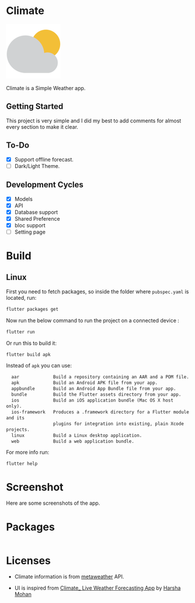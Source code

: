 # Climate

![logo](./git_resources/img/logo.png)

Climate is a Simple Weather app.

## Getting Started

This project is very simple and I did my best to add comments for almost every section to make it clear.

## To-Do

- [x] Support offline forecast.
- [ ] Dark/Light Theme.

## Development Cycles

- [x] Models
- [x] API
- [x] Database support
- [x] Shared Preference
- [x] bloc support
- [ ] Setting page

# Build

## **Linux**

First you need to fetch packages, so inside the folder where `pubspec.yaml` is located, run:

```bash
flutter packages get
```

Now run the below command to run the project on a connected device :

```bash
flutter run
```

Or run this to build it:

```
flutter build apk
```

Instead of `apk` you can use:

```text
  aar             Build a repository containing an AAR and a POM file.
  apk             Build an Android APK file from your app.
  appbundle       Build an Android App Bundle file from your app.
  bundle          Build the Flutter assets directory from your app.
  ios             Build an iOS application bundle (Mac OS X host only).
  ios-framework   Produces a .framework directory for a Flutter module and its
                  plugins for integration into existing, plain Xcode projects.
  linux           Build a Linux desktop application.
  web             Build a web application bundle.

```

For more info run:

```bash
flutter help
```

# Screenshot

Here are some screenshots of the app.

# Packages

```yaml

```

# Licenses

- Climate information is from [metaweather][metaweather] API.

- UI is inspired from [Climate\_ Live Weather Forecasting App][ui] by [Harsha Mohan](https://www.behance.net/harshamohan)

[ui]: https://www.behance.net/gallery/91989981/Climate_-Live-Weather-Forecasting-App
[metaweather]: https://www.metaweather.com/api/
